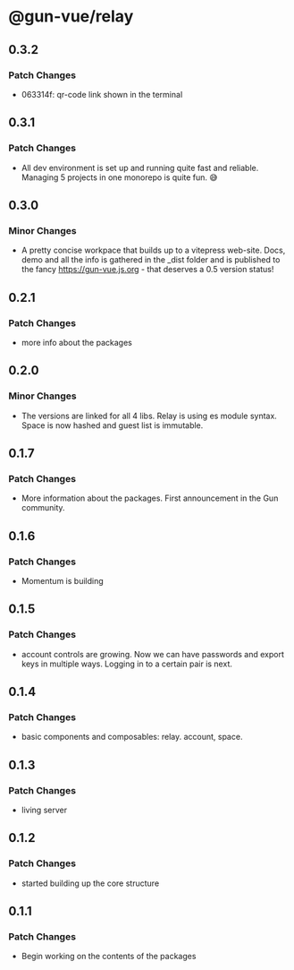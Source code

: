 # @gun-vue/relay

## 0.3.2

### Patch Changes

- 063314f: qr-code link shown in the terminal

## 0.3.1

### Patch Changes

- All dev environment is set up and running quite fast and reliable. Managing 5 projects in one monorepo is quite fun. 😅

## 0.3.0

### Minor Changes

- A pretty concise workpace that builds up to a vitepress web-site. Docs, demo and all the info is gathered in the \_dist folder and is published to the fancy https://gun-vue.js.org - that deserves a 0.5 version status!

## 0.2.1

### Patch Changes

- more info about the packages

## 0.2.0

### Minor Changes

- The versions are linked for all 4 libs. Relay is using es module syntax. Space is now hashed and guest list is immutable.

## 0.1.7

### Patch Changes

- More information about the packages. First announcement in the Gun community.

## 0.1.6

### Patch Changes

- Momentum is building

## 0.1.5

### Patch Changes

- account controls are growing. Now we can have passwords and export keys in multiple ways. Logging in to a certain pair is next.

## 0.1.4

### Patch Changes

- basic components and composables: relay. account, space.

## 0.1.3

### Patch Changes

- living server

## 0.1.2

### Patch Changes

- started building up the core structure

## 0.1.1

### Patch Changes

- Begin working on the contents of the packages
